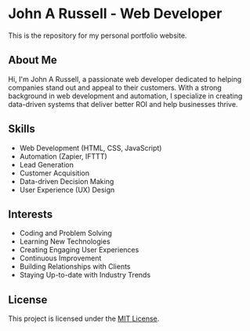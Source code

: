 # John A Russell - Web Developer

This is the repository for my personal portfolio website.

## About Me

Hi, I'm John A Russell, a passionate web developer dedicated to helping companies stand out and appeal to their customers. With a strong background in web development and automation, I specialize in creating data-driven systems that deliver better ROI and help businesses thrive.

## Skills

- Web Development (HTML, CSS, JavaScript)
- Automation (Zapier, IFTTT)
- Lead Generation
- Customer Acquisition
- Data-driven Decision Making
- User Experience (UX) Design

## Interests

- Coding and Problem Solving
- Learning New Technologies
- Creating Engaging User Experiences
- Continuous Improvement
- Building Relationships with Clients
- Staying Up-to-date with Industry Trends

## License

This project is licensed under the [MIT License](LICENSE).
